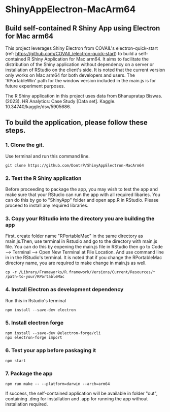 # ShinyAppElectron-MacArm64
## Build self-contained R Shiny App using Electron for Mac arm64

This project leverages Shiny Electron from COVAIL's electron-quick-start (ref: https://github.com/COVAIL/electron-quick-start) to build a self-contained R Shiny Application for Mac arm64. It aims to facilitate the distribution of the Shiny application without dependency on a server or installation of RStudio on the client's side. It is noted that the current version only works on Mac arm64 for both developers and users. The 'RPortableWin' path for the window version included in the main.js is for future experiment purposes.

The R Shiny application in this project uses data from Bhanupratap Biswas. (2023). HR Analytics: Case Study [Data set]. Kaggle. 10.34740/kaggle/dsv/5905686.

## To build the application, please follow these steps.

### 1. Clone the git.
Use terminal and run this command line. 
```
git clone https://github.com/DontrP/ShinyAppElectron-MacArm64
```

### 2. Test the R Shiny application
Before proceeding to package the app, you may wish to test the app and make sure that your RStudio can run the app with all required libaries. You can do this by go to "ShinyApp" folder and open app.R in RStudio. Please proceed to install any required libraries.

### 3. Copy your RStudio into the directory you are building the app
First, create folder name "RPortableMac" in the same directory as main.js.Then, use terminal in Rstudio and go to the directory with main.js file. You can do this by eopening the main.js file in RStudio then go to Code --> Terminal --> Open New Terminal at File Location. And use command line in in the RStudio's terminal. It is noted that if you change the RPortableMac directory name, you are required to make change in main.js as well.
```
cp -r /Library/Frameworks/R.framework/Versions/Current/Resources/* /path-to-your/RPortableMac
```

### 4. Install Electron as development dependency 
Run this in Rstudio's terminal
```
npm install --save-dev electron
```

### 5. Install electron forge
```
npm install --save-dev @electron-forge/cli 
npx electron-forge import
```

### 6. Test your app before paskaging it
```
npm start
```

### 7. Package the app
```
npm run make -- --platform=darwin --arch=arm64
```

If success, the self-contained application will be available in folder "out", containing .dmg for installation and .app for running the app without installation required.



